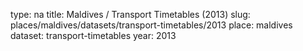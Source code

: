 type: na
title: Maldives / Transport Timetables (2013)
slug: places/maldives/datasets/transport-timetables/2013
place: maldives
dataset: transport-timetables
year: 2013
